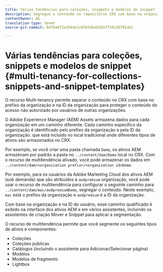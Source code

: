 ```yaml
---
title: Várias tendências para coleções, snippets e modelos de snippet
description: Segregue o conteúdo no repositório CRX com base na organização do cliente para impedir o acesso não autorizado.
contentOwner: AG
translation-type: tm+mt
source-git-commit: 0d70a672a2944e2c03b54beb3b5f734136792ab1

---
```



# Várias tendências para coleções, snippets e modelos de snippet {#multi-tenancy-for-collections-snippets-and-snippet-templates}

O recurso Multi-tenancy permite separar o conteúdo no CRX com base no prefixo da organização e na ID da organização para proteger o conteúdo do acesso não autorizado por usuários de outras organizações.

O Adobe Experience Manager (AEM) Assets armazena dados para cada organização em um caminho diferente. Cada caminho específico da organização é identificado pelo prefixo da organização e pela ID da organização.
que está incluído no local tradicional onde diferentes tipos de ativos são armazenados no CRX.

Por exemplo, se você criar uma pasta chamada `Demo`, os ativos AEM armazenam por padrão a pasta no `../content/dam/Demo` local no CRX. Com o recurso de multitendência ativado, você pode armazenar os dados em `../content/dam/<organization prefix>/<organization id>Demo`.

Por exemplo, para os usuários da Adobe Marketing Cloud dos ativos AEM (sob demanda) que são atribuídos à `aodpremium` organização, você pode usar o recurso de multitendência para configurar o seguinte caminho para `../content/dam/mac/aodpremiumDemo`, segregar o conteúdo. Neste exemplo, `mac` está o prefixo da organização e `aodpremium` é a ID da organização.

Com base na organização e na ID do usuário, esse caminho qualificado é exibido na interface dos ativos AEM e em vários assistentes, incluindo os assistentes de criação Mover e Snippet para aplicar a segmentação.

O recurso de multitendência permite que você segmente os seguintes tipos de ativos e componentes:

* Coleções
* Coleções públicas
* Catálogos (incluindo o assistente para Adicionar/Selecionar página)
* Modelos
* Modelos de fragmento
* Lightbox
